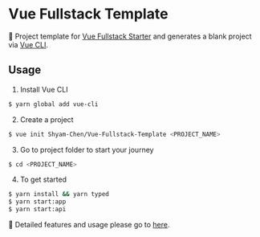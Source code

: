# Vue Fullstack Template

:paw_prints: Project template for [Vue Fullstack Starter](https://github.com/Shyam-Chen/Vue-Fullstack-Starter) and generates a blank project via [Vue CLI](https://github.com/vuejs/vue-cli).

## Usage

1. Install Vue CLI

```bash
$ yarn global add vue-cli
```

2. Create a project

```bash
$ vue init Shyam-Chen/Vue-Fullstack-Template <PROJECT_NAME>
```

3. Go to project folder to start your journey

```bash
$ cd <PROJECT_NAME>
```

4. To get started

```bash
$ yarn install && yarn typed
$ yarn start:app
$ yarn start:api
``` 

:vertical_traffic_light: Detailed features and usage please go to [here](https://github.com/Shyam-Chen/Vue-Fullstack-Starter).
